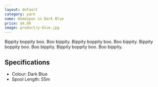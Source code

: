 ```yaml
---
layout: default
category: yarn
name: Homespun in Dark Blue
price: $4.99
image: product/y-blue.jpg
---
```


Bippity boppity boo. Boo bippity. Bippity boppity boo. Boo bippity. Bippity boppity boo. Boo bippity. Bippity boppity boo. Boo bippity.

## Specifications

- Colour: Dark Blue
- Spool Length: 55m
